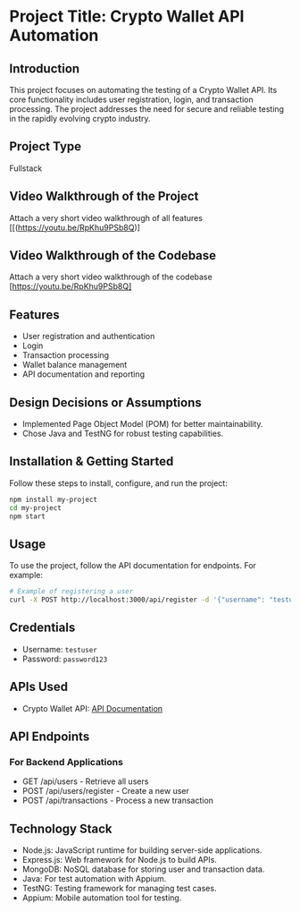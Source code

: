 # Project Title: Crypto Wallet API Automation

## Introduction
This project focuses on automating the testing of a Crypto Wallet API. Its core functionality includes user registration, login, and transaction processing. The project addresses the need for secure and reliable testing in the rapidly evolving crypto industry.

## Project Type
Fullstack


## Video Walkthrough of the Project
Attach a very short video walkthrough of all features [[(https://youtu.be/RpKhu9PSb8Q)]

## Video Walkthrough of the Codebase
Attach a very short video walkthrough of the codebase [https://youtu.be/RpKhu9PSb8Q]

## Features
- User registration and authentication
- Login
- Transaction processing
- Wallet balance management
- API documentation and reporting

## Design Decisions or Assumptions
- Implemented Page Object Model (POM) for better maintainability.
- Chose Java and TestNG for robust testing capabilities.

## Installation & Getting Started
Follow these steps to install, configure, and run the project:

```bash
npm install my-project
cd my-project
npm start
```

## Usage
To use the project, follow the API documentation for endpoints. For example:

```bash
# Example of registering a user
curl -X POST http://localhost:3000/api/register -d '{"username": "testuser", "Tanfeez305304": "Tanfeez@234"}'
```



## Credentials
- Username: `testuser`
- Password: `password123`

## APIs Used
- Crypto Wallet API: [API Documentation](https://api-docs.example.com)

## API Endpoints
### For Backend Applications
- GET /api/users - Retrieve all users
- POST /api/users/register - Create a new user
- POST /api/transactions - Process a new transaction

## Technology Stack
- Node.js: JavaScript runtime for building server-side applications.
- Express.js: Web framework for Node.js to build APIs.
- MongoDB: NoSQL database for storing user and transaction data.
- Java: For test automation with Appium.
- TestNG: Testing framework for managing test cases.
- Appium: Mobile automation tool for testing.
